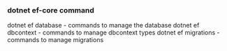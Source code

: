 ### dotnet ef-core command

dotnet ef database - commands to manage the database
dotnet ef dbcontext - commands to manage dbcontext types
dotnet ef migrations - commands to manage migrations
